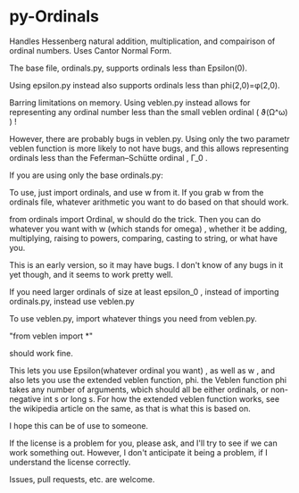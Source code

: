 # py-Ordinals
Handles Hessenberg natural addition, multiplication, and compairison of ordinal numbers. Uses Cantor Normal Form.

The base file, ordinals.py, supports ordinals less than Epsilon(0).

Using epsilon.py instead also supports ordinals less than phi(2,0)=φ(2,0).

Barring limitations on memory. Using veblen.py instead allows for representing any ordinal number less than the small veblen ordinal ( ϑ(Ω^ω) ) ! 

However, there are probably bugs in veblen.py. Using only the two parametr veblen function is more likely to not have bugs, and this allows representing ordinals less than the Feferman–Schütte ordinal , Γ_0 .

If you are using only the base ordinals.py:

To use, just import ordinals, and use w from it.
If you grab w from the ordinals file, whatever arithmetic you want to do based on that should work.

from ordinals import Ordinal, w
should do the trick. Then you can do whatever you want with w (which stands for omega) , whether it be adding, multiplying, raising to powers, comparing, casting to string, or what have you.

This is an early version, so it may have bugs.
I don't know of any bugs in it yet though, and it seems to work pretty well.

If you need larger ordinals of size at least epsilon_0 , instead of importing ordinals.py, instead use veblen.py

To use veblen.py, import whatever things you need from veblen.py.

"from veblen import *"

should work fine.

This lets you use Epsilon(whatever ordinal you want) , as well as w , and also lets you use the extended veblen function, phi.
the Veblen function phi takes any number of arguments, wbich should all be either ordinals, or non-negative int s or long s.
For how the extended veblen function works, see the wikipedia article on the same, as that is what this is based on.

I hope this can be of use to someone.

If the license is a problem for you, please ask, and I'll try to see if we can work something out. However, I don't anticipate it being a problem, if I understand the license correctly.

Issues, pull requests, etc. are welcome.
